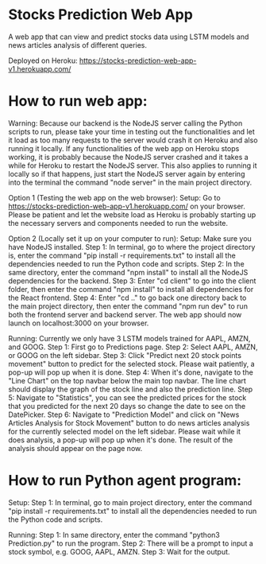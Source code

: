 # Stocks Prediction Web App
A web app that can view and predict stocks data using LSTM models and news articles analysis of different queries.

Deployed on Heroku: https://stocks-prediction-web-app-v1.herokuapp.com/

# How to run web app:

Warning: Because our backend is the NodeJS server calling the Python scripts to run, please take your time in testing out the functionalities and let it load as too many requests to the server would crash it on Heroku and also running it locally. If any functionalities of the web app on Heroku stops working, it is probably because the NodeJS server crashed and it takes a while for Heroku to restart the NodeJS server. This also applies to running it locally so if that happens, just start the NodeJS server again by entering into the terminal the command "node server" in the main project directory.

Option 1 (Testing the web app on the web browser):
Setup: 
Go to https://stocks-prediction-web-app-v1.herokuapp.com/ on your browser. Please be patient and let the website load as Heroku is probably starting up the necessary servers and components needed to run the website.

Option 2 (Locally set it up on your computer to run):
Setup: 
Make sure you have NodeJS installed.
Step 1: In terminal, go to where the project directory is, enter the command "pip install -r requirements.txt" to install all the dependencies needed to run the Python code and scripts.
Step 2: In the same directory, enter the command "npm install" to install all the NodeJS dependencies for the backend.
Step 3: Enter "cd client" to go into the client folder, then enter the command "npm install" to install all dependencies for the React frontend.
Step 4: Enter "cd .." to go back one directory back to the main project directory, then enter the command "npm run dev" to run both the frontend server and backend server. The web app should now launch on localhost:3000 on your browser.

Running:
Currently we only have 3 LSTM models trained for AAPL, AMZN, and GOOG.
Step 1: First go to Predictions page.
Step 2: Select AAPL, AMZN, or GOOG on the left sidebar.
Step 3: Click "Predict next 20 stock points movement" button to predict for the selected stock. Please wait patiently, a pop-up will pop up when it is done.
Step 4: When it's done, navigate to the "Line Chart" on the top navbar below the main top navbar. The line chart should display the graph of the stock line and also the prediction line. 
Step 5: Navigate to "Statistics", you can see the predicted prices for the stock that you predicted for the next 20 days so change the date to see on the DatePicker.
Step 6: Navigate to "Prediction Model" and click on "News Articles Analysis for Stock Movement" button to do news articles analysis for the currently selected model on the left sidebar. Please wait while it does analysis, a pop-up will pop up when it's done. The result of the analysis should appear on the page now.

# How to run Python agent program:
Setup:
Step 1: In terminal, go to main project directory, enter the command "pip install -r requirements.txt" to install all the dependencies needed to run the Python code and scripts.

Running:
Step 1: In same directory, enter the command "python3 Prediction.py" to run the program.
Step 2: There will be a prompt to input a stock symbol, e.g. GOOG, AAPL, AMZN.
Step 3: Wait for the output.
